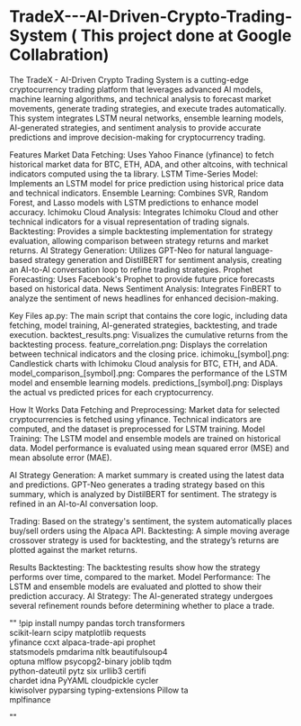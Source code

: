 # TradeX---AI-Driven-Crypto-Trading-System ( This project done at Google Collabration)

The TradeX - AI-Driven Crypto Trading System is a cutting-edge cryptocurrency trading platform that leverages advanced AI models, machine learning algorithms, and technical analysis to forecast market movements, generate trading strategies, and execute trades automatically. This system integrates LSTM neural networks, ensemble learning models, AI-generated strategies, and sentiment analysis to provide accurate predictions and improve decision-making for cryptocurrency trading.

Features
Market Data Fetching: Uses Yahoo Finance (yfinance) to fetch historical market data for BTC, ETH, ADA, and other altcoins, with technical indicators computed using the ta library.
LSTM Time-Series Model: Implements an LSTM model for price prediction using historical price data and technical indicators.
Ensemble Learning: Combines SVR, Random Forest, and Lasso models with LSTM predictions to enhance model accuracy.
Ichimoku Cloud Analysis: Integrates Ichimoku Cloud and other technical indicators for a visual representation of trading signals.
Backtesting: Provides a simple backtesting implementation for strategy evaluation, allowing comparison between strategy returns and market returns.
AI Strategy Generation: Utilizes GPT-Neo for natural language-based strategy generation and DistilBERT for sentiment analysis, creating an AI-to-AI conversation loop to refine trading strategies.
Prophet Forecasting: Uses Facebook's Prophet to provide future price forecasts based on historical data.
News Sentiment Analysis: Integrates FinBERT to analyze the sentiment of news headlines for enhanced decision-making.

Key Files
ap.py: The main script that contains the core logic, including data fetching, model training, AI-generated strategies, backtesting, and trade execution.
backtest_results.png: Visualizes the cumulative returns from the backtesting process.
feature_correlation.png: Displays the correlation between technical indicators and the closing price.
ichimoku_[symbol].png: Candlestick charts with Ichimoku Cloud analysis for BTC, ETH, and ADA.
model_comparison_[symbol].png: Compares the performance of the LSTM model and ensemble learning models.
predictions_[symbol].png: Displays the actual vs predicted prices for each cryptocurrency.

How It Works
Data Fetching and Preprocessing: Market data for selected cryptocurrencies is fetched using yfinance. Technical indicators are computed, and the dataset is preprocessed for LSTM training.
Model Training: The LSTM model and ensemble models are trained on historical data. Model performance is evaluated using mean squared error (MSE) and mean absolute error (MAE).

AI Strategy Generation: A market summary is created using the latest data and predictions. GPT-Neo generates a trading strategy based on this summary, which is analyzed by DistilBERT for sentiment. The strategy is refined in an AI-to-AI conversation loop.

Trading: Based on the strategy's sentiment, the system automatically places buy/sell orders using the Alpaca API.
Backtesting: A simple moving average crossover strategy is used for backtesting, and the strategy’s returns are plotted against the market returns.

Results
Backtesting: The backtesting results show how the strategy performs over time, compared to the market.
Model Performance: The LSTM and ensemble models are evaluated and plotted to show their prediction accuracy.
AI Strategy: The AI-generated strategy undergoes several refinement rounds before determining whether to place a trade.

"" 
!pip install numpy pandas torch transformers \
scikit-learn scipy matplotlib requests \
yfinance ccxt alpaca-trade-api prophet \
statsmodels pmdarima nltk beautifulsoup4 \
optuna mlflow psycopg2-binary joblib tqdm \
python-dateutil pytz six urllib3 certifi \
chardet idna PyYAML cloudpickle cycler \
kiwisolver pyparsing typing-extensions Pillow ta \
mplfinance

""
